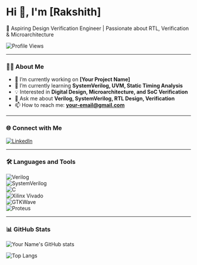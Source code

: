 # Hi 👋, I'm [Rakshith]

🚀 Aspiring Design Verification Engineer | Passionate about RTL, Verification & Microarchitecture

![Profile Views](https://komarev.com/ghpvc/?username=your-github-username&color=blue&style=flat)

---

### 👨‍💻 About Me  
- 🔭 I’m currently working on **[Your Project Name]**  
- 🌱 I’m currently learning **SystemVerilog, UVM, Static Timing Analysis**  
- 💡 Interested in **Digital Design, Microarchitecture, and SoC Verification**  
- 💬 Ask me about **Verilog, SystemVerilog, RTL Design, Verification**  
- 📫 How to reach me: **your-email@gmail.com**  

---

### 🌐 Connect with Me  
[![LinkedIn](https://img.shields.io/badge/LinkedIn-0077B5?logo=linkedin&logoColor=white)](https://www.linkedin.com/in/rakshith-kothuru/)    

---

### 🛠️ Languages and Tools  
![Verilog](https://img.shields.io/badge/Verilog-EDA-blue)  
![SystemVerilog](https://img.shields.io/badge/SystemVerilog-RTL-red)  
![C](https://img.shields.io/badge/C-Language-blue)  
![Xilinx Vivado](https://img.shields.io/badge/Xilinx-Vivado-orange)  
![GTKWave](https://img.shields.io/badge/GTKWave-Waveform-green)  
![Proteus](https://img.shields.io/badge/Proteus-Simulation-lightblue)  

---

### 📊 GitHub Stats  
![Your Name's GitHub stats](https://github-readme-stats.vercel.app/api?username=your-github-username&show_icons=true&theme=tokyonight)  

![Top Langs](https://github-readme-stats.vercel.app/api/top-langs/?username=your-github-username&layout=compact&theme=tokyonight)  

